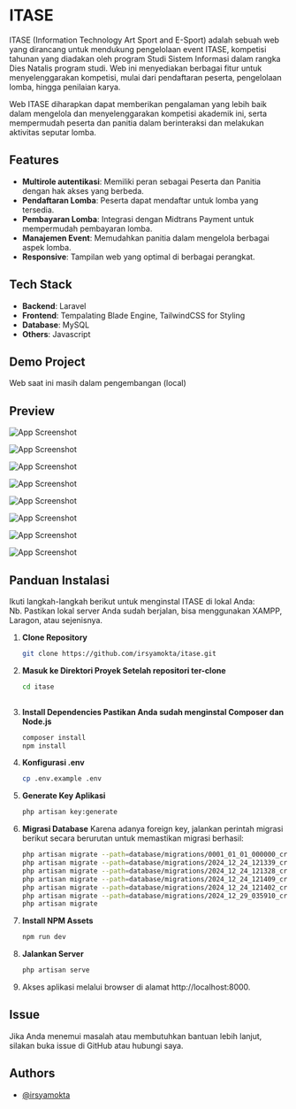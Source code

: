 
# ITASE

ITASE (Information Technology Art Sport and E-Sport) adalah sebuah web yang dirancang untuk mendukung pengelolaan event ITASE, kompetisi tahunan yang diadakan oleh program Studi Sistem Informasi dalam rangka Dies Natalis program studi. Web ini menyediakan berbagai fitur untuk menyelenggarakan kompetisi, mulai dari pendaftaran peserta, pengelolaan lomba, hingga penilaian karya.

Web ITASE diharapkan dapat memberikan pengalaman yang lebih baik dalam mengelola dan menyelenggarakan kompetisi akademik ini, serta mempermudah peserta dan panitia dalam berinteraksi dan melakukan aktivitas seputar lomba.

## Features

- **Multirole autentikasi**: Memiliki peran sebagai Peserta dan Panitia dengan hak akses yang berbeda.
- **Pendaftaran Lomba**: Peserta dapat mendaftar untuk lomba yang tersedia.
- **Pembayaran Lomba**: Integrasi dengan Midtrans Payment untuk mempermudah pembayaran lomba.
- **Manajemen Event**: Memudahkan panitia dalam mengelola berbagai aspek lomba.
- **Responsive**: Tampilan web yang optimal di berbagai perangkat.


## Tech Stack

- **Backend**: Laravel
- **Frontend**: Tempalating Blade Engine, TailwindCSS for Styling
- **Database**: MySQL
- **Others**: Javascript


## Demo Project

Web saat ini masih dalam pengembangan (local)


## Preview

![App Screenshot](https://github.com/irsyamokta/assets/blob/72d0ba60390ab6ff5131d320a6d9516eeefa515f/itase/1.png)

![App Screenshot](https://github.com/irsyamokta/assets/blob/72d0ba60390ab6ff5131d320a6d9516eeefa515f/itase/2.png)

![App Screenshot](https://github.com/irsyamokta/assets/blob/72d0ba60390ab6ff5131d320a6d9516eeefa515f/itase/3.png)

![App Screenshot](https://github.com/irsyamokta/assets/blob/72d0ba60390ab6ff5131d320a6d9516eeefa515f/itase/8.png)

![App Screenshot](https://github.com/irsyamokta/assets/blob/72d0ba60390ab6ff5131d320a6d9516eeefa515f/itase/10.png)

![App Screenshot](https://github.com/irsyamokta/assets/blob/72d0ba60390ab6ff5131d320a6d9516eeefa515f/itase/11.png)

![App Screenshot](https://github.com/irsyamokta/assets/blob/72d0ba60390ab6ff5131d320a6d9516eeefa515f/itase/12.png)

![App Screenshot](https://github.com/irsyamokta/assets/blob/72d0ba60390ab6ff5131d320a6d9516eeefa515f/itase/13.png)

## Panduan Instalasi
Ikuti langkah-langkah berikut untuk menginstal ITASE di lokal Anda:
<br>Nb. Pastikan lokal server Anda sudah berjalan, bisa menggunakan XAMPP, Laragon, atau sejenisnya.

1. **Clone Repository**
   ```bash
   git clone https://github.com/irsyamokta/itase.git
   
2. **Masuk ke Direktori Proyek Setelah repositori ter-clone**
   ```bash
   cd itase
    
3. **Install Dependencies Pastikan Anda sudah menginstal Composer dan Node.js**
   ```bash
   composer install
   npm install
   
4. **Konfigurasi .env**
   ```bash
   cp .env.example .env
   
5. **Generate Key Aplikasi**
   ```bash
   php artisan key:generate
   
6. **Migrasi Database**
   Karena adanya foreign key, jalankan perintah migrasi berikut secara berurutan untuk memastikan migrasi berhasil:
   ```bash
   php artisan migrate --path=database/migrations/0001_01_01_000000_create_users_table.php
   php artisan migrate --path=database/migrations/2024_12_24_121339_create_events_table.php
   php artisan migrate --path=database/migrations/2024_12_24_121328_create_orders_table.php
   php artisan migrate --path=database/migrations/2024_12_24_121409_create_tims_table.php
   php artisan migrate --path=database/migrations/2024_12_24_121402_create_participants_table.php
   php artisan migrate --path=database/migrations/2024_12_29_035910_create_submissions_table.php
   php artisan migrate
   
7. **Install NPM Assets**
   ```bash
   npm run dev
   
8. **Jalankan Server**
   ```bash
   php artisan serve

9. Akses aplikasi melalui browser di alamat http://localhost:8000.

## Issue
Jika Anda menemui masalah atau membutuhkan bantuan lebih lanjut, silakan buka issue di GitHub atau hubungi saya.

## Authors

- [@irsyamokta](https://github.com/irsyamokta)
